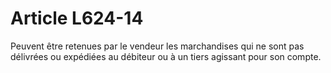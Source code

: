 # Article L624-14

Peuvent être retenues par le vendeur les marchandises qui ne sont pas délivrées ou expédiées au débiteur ou à un tiers agissant pour son compte.